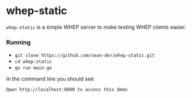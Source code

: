 # whep-static

`whep-static` is a simple WHEP server to make testing WHEP clients easier.

### Running

* `git clone https://github.com/sean-der/whep-static.git`
* `cd whep-static`
* `go run main.go`

In the command line you should see

```
Open http://localhost:8080 to access this demo
```

